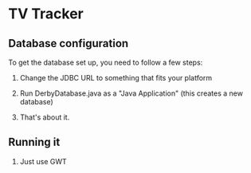 TV Tracker
================

Database configuration
-------------------------------------
To get the database set up, you need to follow a few steps:

1. Change the JDBC URL to something that fits your platform

2. Run DerbyDatabase.java as a "Java Application" (this creates a new database)

3. That's about it.

Running it
-------------------------------------
1. Just use GWT
